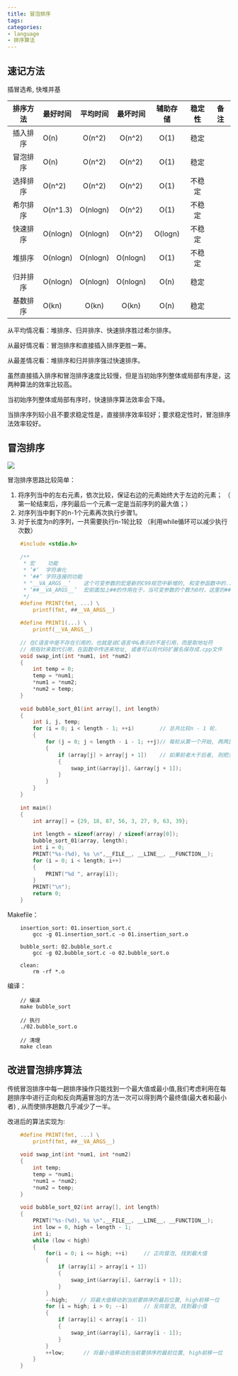 ```yaml
---
title: 冒泡排序
tags: 
categories:
- language
- 排序算法
---
```


## 速记方法
插冒选希, 快堆并基

| 排序方法 | 最好时间 | 平均时间 | 最坏时间 | 辅助存储 | 稳定性 | 备注 |
| :-----: | :----- | :------: | :-----:| :-----: | :------: | :------: |
| 插入排序 | O(n) | O(n^2) | O(n^2) | O(1) | 稳定 |
| 冒泡排序 | O(n) | O(n^2) | O(n^2) | O(1) | 稳定 |
| 选择排序 | O(n^2) | O(n^2) | O(n^2) | O(1) | 不稳定 |
| 希尔排序 | O(n^1.3) | O(nlogn) | O(n^2) | O(1) | 不稳定 |
| 快速排序 | O(nlogn) | O(nlogn) | O(n^2) | O(logn) | 不稳定 |
| 堆排序 | O(nlogn) | O(nlogn) | O(nlogn) | O(1) | 不稳定 |
| 归并排序 | O(nlogn) | O(nlogn) | O(nlogn) | O(n) | 稳定 |
| 基数排序 | O(kn) | O(kn) | O(kn) | O(n) | 稳定 |

从平均情况看：堆排序、归并排序、快速排序胜过希尔排序。

从最好情况看：冒泡排序和直接插入排序更胜一筹。

从最差情况看：堆排序和归并排序强过快速排序。

虽然直接插入排序和冒泡排序速度比较慢，但是当初始序列整体或局部有序是，这两种算法的效率比较高。

当初始序列整体或局部有序时，快速排序算法效率会下降。

当排序序列较小且不要求稳定性是，直接排序效率较好；要求稳定性时，冒泡排序法效率较好。

## 冒泡排序
![](bubble_sort_01.gif)

冒泡排序思路比较简单：

1. 将序列当中的左右元素，依次比较，保证右边的元素始终大于左边的元素；
（ 第一轮结束后，序列最后一个元素一定是当前序列的最大值；）
2. 对序列当中剩下的n-1个元素再次执行步骤1。
3. 对于长度为n的序列，一共需要执行n-1轮比较
（利用while循环可以减少执行次数）


``` c
	#include <stdio.h>
	
	/**
	 * 宏	功能
	 * ’#‘	字符串化
	 * ‘##’	字符连接的功能
	 * "__VA_ARGS__’	这个可变参数的宏是新的C99规范中新增的, 和变参函数中的...一致
	 * ‘##__VA_ARGS__’	宏前面加上##的作用在于，当可变参数的个数为0时，这里的##起到把前面多余的","去掉的作用,否则会编译出错
	 */
	#define PRINT(fmt, ...) \
	    printf(fmt, ##__VA_ARGS__)
	
	#define PRINT1(...) \
	    printf(__VA_ARGS__)
	
	// 在C语言中是不存在引用的，也就是说C语言中&表示的不是引用，而是取地址符
	// 用指针来取代引用，在函数中传进来地址, 或者可以将代码扩展名保存成.cpp文件
	void swap_int(int *num1, int *num2)
	{
	    int temp = 0;
	    temp = *num1;
	    *num1 = *num2;
	    *num2 = temp;
	}
	
	void bubble_sort_01(int array[], int length)
	{
	    int i, j, temp;
	    for (i = 0; i < length - 1; ++i)        // 总共比较n - 1 轮.
	    {
	        for (j = 0; j < length - i - 1; ++j)// 每轮从第一个开始, 两两比较到剩余的元素的前一元素位置.
	        {
	            if (array[j] > array[j + 1])    // 如果前者大于后者, 则把大的前者冒泡到后边.
	            {
	                swap_int(&array[j], &array[j + 1]);
	            }
	        }
	    }
	}
	
	int main()
	{
	    int array[] = {29, 18, 87, 56, 3, 27, 9, 63, 39};
	
	    int length = sizeof(array) / sizeof(array[0]);
	    bubble_sort_01(array, length);
	    int i = 0;
	    PRINT("%s-(%d), %s \n",__FILE__, __LINE__, __FUNCTION__);
	    for (i = 0; i < length; i++)
	    {
	        PRINT("%d ", array[i]);
	    }
	    PRINT("\n");
	    return 0;
	}
```

Makefile：

```
	insertion_sort: 01.insertion_sort.c
		gcc -g 01.insertion_sort.c -o 01.insertion_sort.o
	
	bubble_sort: 02.bubble_sort.c
		gcc -g 02.bubble_sort.c -o 02.bubble_sort.o
	
	clean:
		rm -rf *.o
```
编译：

``` shell
	// 编译
	make bubble_sort
	
	// 执行
	./02.bubble_sort.o
	
	// 清理
	make clean
```

## 改进冒泡排序算法
传统冒泡排序中每一趟排序操作只能找到一个最大值或最小值,我们考虑利用在每趟排序中进行正向和反向两遍冒泡的方法一次可以得到两个最终值(最大者和最小者) , 从而使排序趟数几乎减少了一半。

改进后的算法实现为:

```c
	#define PRINT(fmt, ...) \
	    printf(fmt, ##__VA_ARGS__)
	
	void swap_int(int *num1, int *num2)
	{
	    int temp;
	    temp = *num1;
	    *num1 = *num2;
	    *num2 = temp;
	}
	
	void bubble_sort_02(int array[], int length)
	{
	    PRINT("%s-(%d), %s \n",__FILE__, __LINE__, __FUNCTION__);
	    int low = 0, high = length - 1;
	    int i;
	    while (low < high)
	    {
	        for(i = 0; i <= high; ++i)     // 正向冒泡, 找到最大值
	        {
	            if (array[i] > array[i + 1])
	            {
	                swap_int(&array[i], &array[i + 1]);
	            }
	        }
	        --high;    // 将最大值移动到当前要排序的最后位置, high前移一位
	        for (i = high; i > 0; --i)     // 反向冒泡, 找到最小值
	        {
	            if (array[i] < array[i - 1])
	            {
	                swap_int(&array[i], &array[i - 1]);
	            }
	        }
	        ++low;      // 将最小值移动到当前要排序的最前位置, high前移一位
	    }
	}
```



